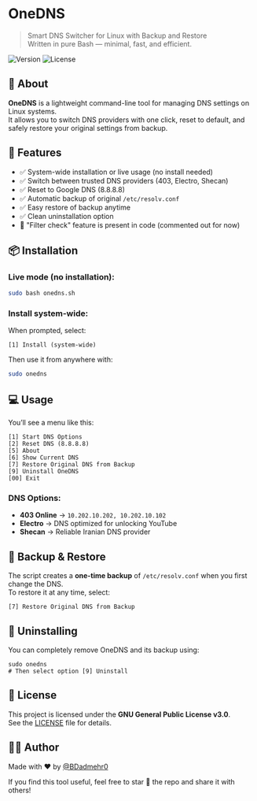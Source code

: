 # OneDNS

> Smart DNS Switcher for Linux with Backup and Restore  
> Written in pure Bash — minimal, fast, and efficient.

![Version](https://img.shields.io/badge/version-2.0-blue)
![License](https://img.shields.io/badge/license-GPLv3-green)

## 🚀 About

**OneDNS** is a lightweight command-line tool for managing DNS settings on Linux systems.  
It allows you to switch DNS providers with one click, reset to default, and safely restore your original settings from backup.

## 🔧 Features

- ✅ System-wide installation or live usage (no install needed)
- ✅ Switch between trusted DNS providers (403, Electro, Shecan)
- ✅ Reset to Google DNS (8.8.8.8)
- ✅ Automatic backup of original `/etc/resolv.conf`
- ✅ Easy restore of backup anytime
- ✅ Clean uninstallation option
- 🛑 "Filter check" feature is present in code (commented out for now)

## 📦 Installation

### Live mode (no installation):
```bash
sudo bash onedns.sh
```

### Install system-wide:
When prompted, select:
```
[1] Install (system-wide)
```
Then use it from anywhere with:
```bash
sudo onedns
```

## 💻 Usage

You’ll see a menu like this:

```
[1] Start DNS Options
[2] Reset DNS (8.8.8.8)
[5] About
[6] Show Current DNS
[7] Restore Original DNS from Backup
[9] Uninstall OneDNS
[00] Exit
```

### DNS Options:

- **403 Online** → `10.202.10.202, 10.202.10.102`
- **Electro** → DNS optimized for unlocking YouTube
- **Shecan** → Reliable Iranian DNS provider

## 🧠 Backup & Restore

The script creates a **one-time backup** of `/etc/resolv.conf` when you first change the DNS.  
To restore it at any time, select:

```
[7] Restore Original DNS from Backup
```

## 🧹 Uninstalling

You can completely remove OneDNS and its backup using:
```
sudo onedns
# Then select option [9] Uninstall
```

## 📝 License

This project is licensed under the **GNU General Public License v3.0**.  
See the [LICENSE](./LICENSE) file for details.


## 👨‍💻 Author

Made with ❤️ by [@BDadmehr0](https://github.com/BDadmehr0)

If you find this tool useful, feel free to star 🌟 the repo and share it with others!
